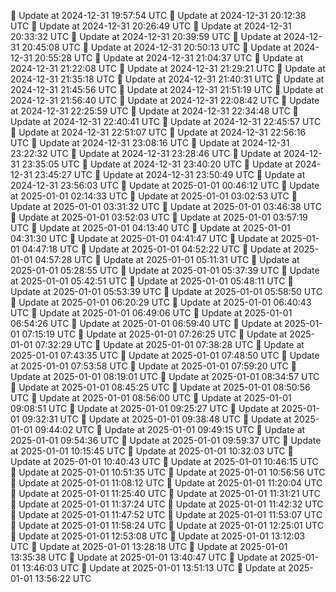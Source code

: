 🔄 Update at 2024-12-31 19:57:54 UTC
🔄 Update at 2024-12-31 20:12:38 UTC
🔄 Update at 2024-12-31 20:26:49 UTC
🔄 Update at 2024-12-31 20:33:32 UTC
🔄 Update at 2024-12-31 20:39:59 UTC
🔄 Update at 2024-12-31 20:45:08 UTC
🔄 Update at 2024-12-31 20:50:13 UTC
🔄 Update at 2024-12-31 20:55:28 UTC
🔄 Update at 2024-12-31 21:04:37 UTC
🔄 Update at 2024-12-31 21:22:08 UTC
🔄 Update at 2024-12-31 21:29:21 UTC
🔄 Update at 2024-12-31 21:35:18 UTC
🔄 Update at 2024-12-31 21:40:31 UTC
🔄 Update at 2024-12-31 21:45:56 UTC
🔄 Update at 2024-12-31 21:51:19 UTC
🔄 Update at 2024-12-31 21:56:40 UTC
🔄 Update at 2024-12-31 22:08:42 UTC
🔄 Update at 2024-12-31 22:25:59 UTC
🔄 Update at 2024-12-31 22:34:48 UTC
🔄 Update at 2024-12-31 22:40:41 UTC
🔄 Update at 2024-12-31 22:45:57 UTC
🔄 Update at 2024-12-31 22:51:07 UTC
🔄 Update at 2024-12-31 22:56:16 UTC
🔄 Update at 2024-12-31 23:08:16 UTC
🔄 Update at 2024-12-31 23:22:32 UTC
🔄 Update at 2024-12-31 23:28:46 UTC
🔄 Update at 2024-12-31 23:35:05 UTC
🔄 Update at 2024-12-31 23:40:20 UTC
🔄 Update at 2024-12-31 23:45:27 UTC
🔄 Update at 2024-12-31 23:50:49 UTC
🔄 Update at 2024-12-31 23:56:03 UTC
🔄 Update at 2025-01-01 00:46:12 UTC
🔄 Update at 2025-01-01 02:14:33 UTC
🔄 Update at 2025-01-01 03:02:53 UTC
🔄 Update at 2025-01-01 03:31:32 UTC
🔄 Update at 2025-01-01 03:46:38 UTC
🔄 Update at 2025-01-01 03:52:03 UTC
🔄 Update at 2025-01-01 03:57:19 UTC
🔄 Update at 2025-01-01 04:13:40 UTC
🔄 Update at 2025-01-01 04:31:30 UTC
🔄 Update at 2025-01-01 04:41:47 UTC
🔄 Update at 2025-01-01 04:47:18 UTC
🔄 Update at 2025-01-01 04:52:22 UTC
🔄 Update at 2025-01-01 04:57:28 UTC
🔄 Update at 2025-01-01 05:11:31 UTC
🔄 Update at 2025-01-01 05:28:55 UTC
🔄 Update at 2025-01-01 05:37:39 UTC
🔄 Update at 2025-01-01 05:42:51 UTC
🔄 Update at 2025-01-01 05:48:11 UTC
🔄 Update at 2025-01-01 05:53:39 UTC
🔄 Update at 2025-01-01 05:58:50 UTC
🔄 Update at 2025-01-01 06:20:29 UTC
🔄 Update at 2025-01-01 06:40:43 UTC
🔄 Update at 2025-01-01 06:49:06 UTC
🔄 Update at 2025-01-01 06:54:26 UTC
🔄 Update at 2025-01-01 06:59:40 UTC
🔄 Update at 2025-01-01 07:15:19 UTC
🔄 Update at 2025-01-01 07:26:25 UTC
🔄 Update at 2025-01-01 07:32:29 UTC
🔄 Update at 2025-01-01 07:38:28 UTC
🔄 Update at 2025-01-01 07:43:35 UTC
🔄 Update at 2025-01-01 07:48:50 UTC
🔄 Update at 2025-01-01 07:53:58 UTC
🔄 Update at 2025-01-01 07:59:20 UTC
🔄 Update at 2025-01-01 08:19:01 UTC
🔄 Update at 2025-01-01 08:34:57 UTC
🔄 Update at 2025-01-01 08:45:25 UTC
🔄 Update at 2025-01-01 08:50:56 UTC
🔄 Update at 2025-01-01 08:56:00 UTC
🔄 Update at 2025-01-01 09:08:51 UTC
🔄 Update at 2025-01-01 09:25:27 UTC
🔄 Update at 2025-01-01 09:32:31 UTC
🔄 Update at 2025-01-01 09:38:48 UTC
🔄 Update at 2025-01-01 09:44:02 UTC
🔄 Update at 2025-01-01 09:49:15 UTC
🔄 Update at 2025-01-01 09:54:36 UTC
🔄 Update at 2025-01-01 09:59:37 UTC
🔄 Update at 2025-01-01 10:15:45 UTC
🔄 Update at 2025-01-01 10:32:03 UTC
🔄 Update at 2025-01-01 10:40:43 UTC
🔄 Update at 2025-01-01 10:46:15 UTC
🔄 Update at 2025-01-01 10:51:35 UTC
🔄 Update at 2025-01-01 10:56:56 UTC
🔄 Update at 2025-01-01 11:08:12 UTC
🔄 Update at 2025-01-01 11:20:04 UTC
🔄 Update at 2025-01-01 11:25:40 UTC
🔄 Update at 2025-01-01 11:31:21 UTC
🔄 Update at 2025-01-01 11:37:24 UTC
🔄 Update at 2025-01-01 11:42:32 UTC
🔄 Update at 2025-01-01 11:47:52 UTC
🔄 Update at 2025-01-01 11:53:07 UTC
🔄 Update at 2025-01-01 11:58:24 UTC
🔄 Update at 2025-01-01 12:25:01 UTC
🔄 Update at 2025-01-01 12:53:08 UTC
🔄 Update at 2025-01-01 13:12:03 UTC
🔄 Update at 2025-01-01 13:28:18 UTC
🔄 Update at 2025-01-01 13:35:38 UTC
🔄 Update at 2025-01-01 13:40:47 UTC
🔄 Update at 2025-01-01 13:46:03 UTC
🔄 Update at 2025-01-01 13:51:13 UTC
🔄 Update at 2025-01-01 13:56:22 UTC
